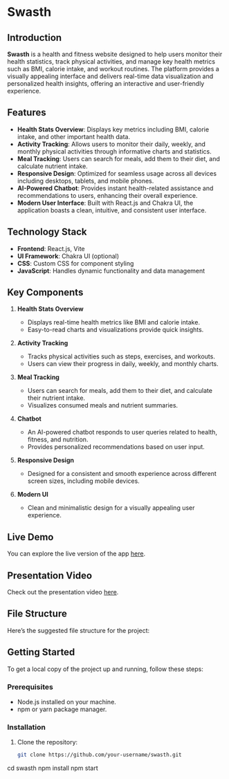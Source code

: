 # Swasth

## Introduction

**Swasth** is a health and fitness website designed to help users monitor their health statistics, track physical activities, and manage key health metrics such as BMI, calorie intake, and workout routines. The platform provides a visually appealing interface and delivers real-time data visualization and personalized health insights, offering an interactive and user-friendly experience.

## Features

- **Health Stats Overview**: Displays key metrics including BMI, calorie intake, and other important health data.
- **Activity Tracking**: Allows users to monitor their daily, weekly, and monthly physical activities through informative charts and statistics.
- **Meal Tracking**: Users can search for meals, add them to their diet, and calculate nutrient intake.
- **Responsive Design**: Optimized for seamless usage across all devices including desktops, tablets, and mobile phones.
- **AI-Powered Chatbot**: Provides instant health-related assistance and recommendations to users, enhancing their overall experience.
- **Modern User Interface**: Built with React.js and Chakra UI, the application boasts a clean, intuitive, and consistent user interface.

## Technology Stack

- **Frontend**: React.js, Vite
- **UI Framework**: Chakra UI (optional)
- **CSS**: Custom CSS for component styling
- **JavaScript**: Handles dynamic functionality and data management

## Key Components

1. **Health Stats Overview**
   - Displays real-time health metrics like BMI and calorie intake.
   - Easy-to-read charts and visualizations provide quick insights.

2. **Activity Tracking**
   - Tracks physical activities such as steps, exercises, and workouts.
   - Users can view their progress in daily, weekly, and monthly charts.

3. **Meal Tracking**
   - Users can search for meals, add them to their diet, and calculate their nutrient intake.
   - Visualizes consumed meals and nutrient summaries.

4. **Chatbot**
   - An AI-powered chatbot responds to user queries related to health, fitness, and nutrition.
   - Provides personalized recommendations based on user input.
   
5. **Responsive Design**
   - Designed for a consistent and smooth experience across different screen sizes, including mobile devices.
   
6. **Modern UI**
   - Clean and minimalistic design for a visually appealing user experience.

## Live Demo

You can explore the live version of the app [here](https://leafy-klepon-dc5a44.netlify.app/).

## Presentation Video

Check out the presentation video [here](https://youtu.be/SUiFYgLXLRQ).

## File Structure

Here’s the suggested file structure for the project:


## Getting Started

To get a local copy of the project up and running, follow these steps:

### Prerequisites
- Node.js installed on your machine.
- npm or yarn package manager.

### Installation

1. Clone the repository:

   ```bash
   git clone https://github.com/your-username/swasth.git
cd swasth
npm install
npm start

